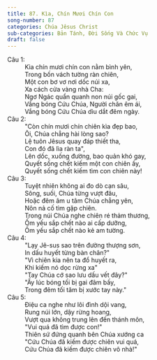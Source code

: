 ```yaml
---
title: 87. Kìa, Chín Mươi Chín Con
song-number: 87
categories: Chúa Jêsus Christ
sub-categories: Bản Tánh, Đời Sống Và Chức Vụ
draft: false
---
```

<dl><dt>Câu 1:</dt><dd data-verse="1"> Kìa chín mươi chín con nằm bình yên, <br/>Trong bốn vách tường ràn chiên, <br/>Một con bơ vơ nơi dốc núi xa, <br/>Xa cách cửa vàng nhà Cha: <br/>Ngơ Ngác quẩn quanh non núi gốc gai, <br/>Vắng bóng Cứu Chúa, Người chăn êm ái, <br/>Vắng bóng Cứu Chúa dìu dắt đêm ngày. </dd><dt>Câu 2:</dt><dd data-verse="2">"Còn chín mươi chín chiên kìa đẹp bao, <br/>Ôi, Chúa chẳng hài lòng sao? <br/>Lệ tuôn Jêsus quay đáp thiết tha, <br/>Con đó đã lìa ràn ta", <br/>Lên dốc, xuống đường, bao quản khó gay, <br/>Quyết sống chết kiếm một con chiên ấy, <br/>Quyết sống chết kiếm tìm con chiên này! </dd><dt>Câu 3:</dt><dd data-verse="3">Tuyệt nhiên không ai đo dò cạn sâu, <br/>Sông, suối, Chúa từng vượt đâu, <br/>Hoặc đêm âm u tâm Chúa chẳng yên, <br/>Nôn nả cố tìm gặp chiên. <br/>Trong núi Chúa nghe chiên ré thảm thương, <br/>Ốm yếu sắp chết nào ai cấp dưỡng, <br/>Ốm yếu sắp chết nào kẻ am tường. </dd><dt>Câu 4:</dt><dd data-verse="4">"Lạy Jê-sus sao trên đường thượng sơn, <br/>In dấu huyết từng bàn chân?" <br/>"Vì chiên kia nên ta đổ huyết ra, <br/>Khi kiếm nó dọc rừng xa" <br/>"Tay Chúa cớ sao lưu dấu vết đây?" <br/>"Ấy lúc bóng tối bị gai đâm bấy, <br/>Trong đêm tối tăm bị xước tay này." </dd><dt>Câu 5:</dt><dd data-verse="5">Điệu ca nghe như lôi đình dội vang, <br/>Rung núi lớn, dậy rừng hoang, <br/>Vượt qua không trung lên đến thánh môn, <br/>"Vui quá đã tìm được con!" <br/>Thiên sứ đứng quanh bên Chúa xướng ca <br/>"Cứu Chúa đã kiếm được chiên vui quá, <br/>Cứu Chúa đã kiếm được chiên vô nhà!" </dd></dl>